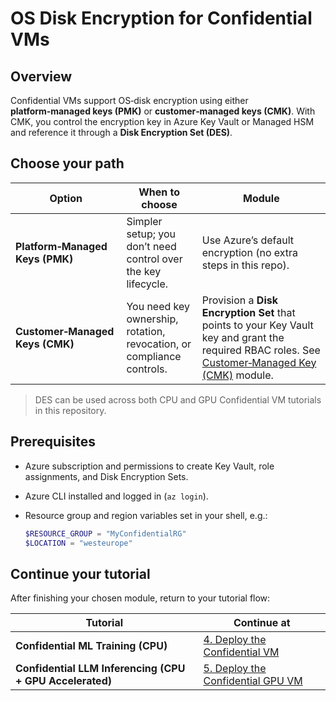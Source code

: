 # OS Disk Encryption for Confidential VMs

## Overview

Confidential VMs support OS‑disk encryption using either **platform‑managed keys (PMK)** or **customer‑managed keys (CMK)**. With CMK, you control the encryption key in Azure Key Vault or Managed HSM and reference it through a **Disk Encryption Set (DES)**.

## Choose your path

| Option                          | When to choose                                                        | Module                                                                                                                                             |
| ------------------------------- | --------------------------------------------------------------------- | --------------------------------------------------------------------------------------------------------------------------------------------------------- |
| **Platform‑Managed Keys (PMK)** | Simpler setup; you don’t need control over the key lifecycle.         | Use Azure’s default encryption (no extra steps in this repo).                                                                                             |
| **Customer‑Managed Keys (CMK)** | You need key ownership, rotation, revocation, or compliance controls. | Provision a **Disk Encryption Set** that points to your Key Vault key and grant the required RBAC roles. See [Customer‑Managed Key (CMK)](./os-disk-encryption-cmk.md) module. |

> DES can be used across both CPU and GPU Confidential VM tutorials in this repository.

## Prerequisites

* Azure subscription and permissions to create Key Vault, role assignments, and Disk Encryption Sets.
* Azure CLI installed and logged in (`az login`).
* Resource group and region variables set in your shell, e.g.:

  ```powershell
  $RESOURCE_GROUP = "MyConfidentialRG"
  $LOCATION = "westeurope"
  ```

## Continue your tutorial

After finishing your chosen module, return to your tutorial flow:

| Tutorial                               | Continue at                                                                                                                            |
| -------------------------------------- | -------------------------------------------------------------------------------------------------------------------------------------- |
| **Confidential ML Training (CPU)**     | [4. Deploy the Confidential VM](../../tutorials/confidential-ml-training/README.md#4-deploy-the-confidential-vm)                       |
| **Confidential LLM Inferencing (CPU + GPU Accelerated)** | [5. Deploy the Confidential GPU VM](../../tutorials/confidential-llm-inferencing/README.md#5-deploy-the-confidential-gpu-vm) |

